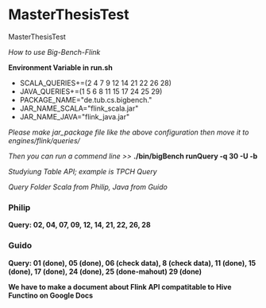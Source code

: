 # MasterThesisTest
MasterThesisTest

*How to use Big-Bench-Flink*

**Environment Variable in run.sh**
- SCALA_QUERIES+=(2 4 7 9 12 14 21 22 26 28)
- JAVA_QUERIES+=(1 5 6 8 11 15 17 24 25 29)
- PACKAGE_NAME="de.tub.cs.bigbench."
- JAR_NAME_SCALA="flink_scala.jar"
- JAR_NAME_JAVA="flink_java.jar"

*Please make jar_package file like the above configuration then move it to engines/flink/queries/*

*Then you can run a commend line >>* **./bin/bigBench runQuery -q 30 -U -b**


*Studyiung Table API; example is TPCH Query*

*Query Folder Scala from Philip, Java from Guido*

### Philip 
**Query: 02, 04, 07, 09, 12, 14, 21, 22, 26, 28**

### Guido
**Query: 01 (done), 05 (done), 06 (check data), 8 (check data), 11 (done), 15 (done), 17 (done), 24 (done), 25 (done-mahout) 29 (done)**

**We have to make a document about Flink API compatitable to Hive Functino on Google Docs**
